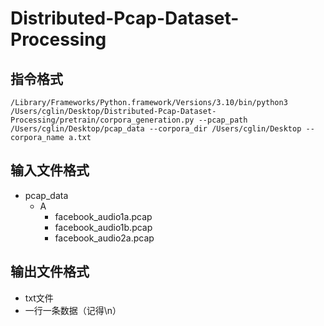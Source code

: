 # Distributed-Pcap-Dataset-Processing

## 指令格式

``````
/Library/Frameworks/Python.framework/Versions/3.10/bin/python3 /Users/cglin/Desktop/Distributed-Pcap-Dataset-Processing/pretrain/corpora_generation.py --pcap_path /Users/cglin/Desktop/pcap_data --corpora_dir /Users/cglin/Desktop --corpora_name a.txt
``````

## 输入文件格式

- pcap_data
  - A
    - facebook_audio1a.pcap
    - facebook_audio1b.pcap
    - facebook_audio2a.pcap

## 输出文件格式

- txt文件
- 一行一条数据（记得\n）